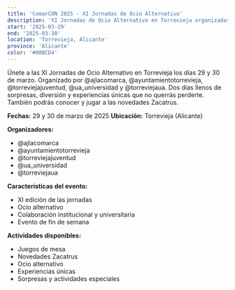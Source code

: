 ```yaml
---
title: 'ComarCON 2025 - XI Jornadas de Ocio Alternativo'
description: 'XI Jornadas de Ocio Alternativo en Torrevieja organizadas por múltiples entidades.'
start: '2025-03-29'
end: '2025-03-30'
location: 'Torrevieja, Alicante'
province: 'Alicante'
color: '#00BCD4'
---
```


Únete a las XI Jornadas de Ocio Alternativo en Torrevieja los días 29 y 30 de marzo. Organizado por @ajlacomarca, @ayuntamientotorrevieja, @torreviejajuventud, @ua_universidad y @torreviejaua. Dos días llenos de sorpresas, diversión y experiencias únicas que no querrás perderte. También podrás conocer y jugar a las novedades Zacatrus.

**Fechas:** 29 y 30 de marzo de 2025
**Ubicación:** Torrevieja (Alicante)

**Organizadores:**
- @ajlacomarca
- @ayuntamientotorrevieja
- @torreviejajuventud
- @ua_universidad
- @torreviejaua

**Características del evento:**
- XI edición de las jornadas
- Ocio alternativo
- Colaboración institucional y universitaria
- Evento de fin de semana

**Actividades disponibles:**
- Juegos de mesa
- Novedades Zacatrus
- Ocio alternativo
- Experiencias únicas
- Sorpresas y actividades especiales

